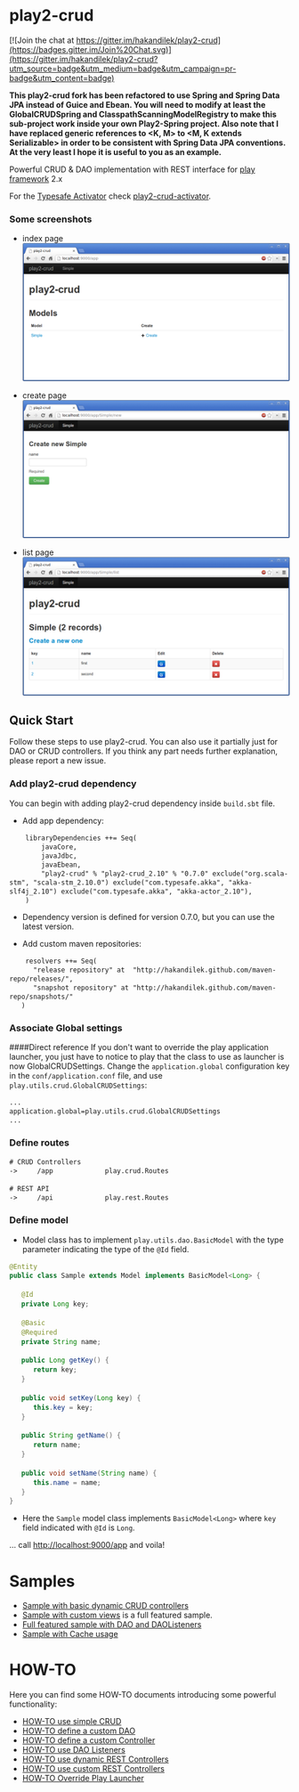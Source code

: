 play2-crud
==========

[![Join the chat at https://gitter.im/hakandilek/play2-crud](https://badges.gitter.im/Join%20Chat.svg)](https://gitter.im/hakandilek/play2-crud?utm_source=badge&utm_medium=badge&utm_campaign=pr-badge&utm_content=badge)

**This play2-crud fork has been refactored to use Spring and Spring Data JPA instead of Guice and Ebean. You will need to modify at least the GlobalCRUDSpring and ClasspathScanningModelRegistry to make this sub-project work inside your own Play2-Spring project. Also note that I have replaced generic references to \<K, M\> to \<M, K extends Serializable\> in order to be consistent with Spring Data JPA conventions. At the very least I hope it is useful to you as an example.**


Powerful CRUD &amp; DAO implementation with REST interface for [play framework](http://github.com/playframework/play) 2.x

For the [Typesafe Activator](http://typesafe.com/activator) check [play2-crud-activator](https://github.com/hakandilek/play2-crud-activator). 

### Some screenshots

 * index page
   ![crud-index page](/screenshot/index.png)

 * create page
   ![create page](/screenshot/create.png)

 * list page
   ![list page](/screenshot/list.png)
   
## Quick Start

Follow these steps to use play2-crud. You can also use it partially just for DAO or CRUD controllers. If you think any part needs further explanation, please report a new issue.

### Add play2-crud dependency

You can begin with adding play2-crud dependency inside `build.sbt` file.

 * Add app dependency:

```
    libraryDependencies ++= Seq(
        javaCore, 
        javaJdbc, 
        javaEbean,
        "play2-crud" % "play2-crud_2.10" % "0.7.0" exclude("org.scala-stm", "scala-stm_2.10.0") exclude("com.typesafe.akka", "akka-slf4j_2.10") exclude("com.typesafe.akka", "akka-actor_2.10"),
    )

```

 * Dependency version is defined for version 0.7.0, but you can use the latest version.

 * Add custom maven repositories:

```
    resolvers ++= Seq(
      "release repository" at  "http://hakandilek.github.com/maven-repo/releases/",
      "snapshot repository" at "http://hakandilek.github.com/maven-repo/snapshots/"
   )

```

### Associate Global settings
####Direct reference
If you don't want to override the play application launcher, you just have to notice to play that the class to use as launcher is now GlobalCRUDSettings. Change the `application.global` configuration key in the `conf/application.conf` file, and use `play.utils.crud.GlobalCRUDSettings`:

```
...
application.global=play.utils.crud.GlobalCRUDSettings
...

```

### Define routes

```
# CRUD Controllers
->     /app             play.crud.Routes

# REST API
->     /api             play.rest.Routes

```


### Define model

 * Model class has to implement `play.utils.dao.BasicModel` with the type parameter indicating the type of the `@Id` field.

```java
@Entity
public class Sample extends Model implements BasicModel<Long> {

   @Id
   private Long key;

   @Basic
   @Required
   private String name;

   public Long getKey() {
      return key;
   }

   public void setKey(Long key) {
      this.key = key;
   }

   public String getName() {
      return name;
   }

   public void setName(String name) {
      this.name = name;
   }
}
```

 * Here the `Sample` model class implements `BasicModel<Long>` where `key` field indicated with `@Id` is `Long`.

... call [http://localhost:9000/app](http://localhost:9000/app) and voila!


# Samples
   
   * [Sample with basic dynamic CRUD controllers](https://github.com/hakandilek/play2-crud/tree/master/samples/play2-crud-simple)
   * [Sample with custom views](https://github.com/hakandilek/play2-crud/tree/master/samples/play2-crud-customView) is a full featured sample.
   * [Full featured sample with DAO and DAOListeners](https://github.com/hakandilek/play2-crud/tree/master/samples/play2-crud-sample)
   * [Sample with Cache usage](https://github.com/hakandilek/play2-crud/tree/master/samples/play2-cache-sample)
 
# HOW-TO

 Here you can find some HOW-TO documents introducing some powerful functionality:
  * [HOW-TO use simple CRUD](docs/simple-crud.md)
  * [HOW-TO define a custom DAO](docs/custom-dao.md)
  * [HOW-TO define a custom Controller](docs/custom-controller.md)
  * [HOW-TO use DAO Listeners](docs/dao-listeners.md)
  * [HOW-TO use dynamic REST Controllers](docs/rest-controllers.md)
  * [HOW-TO use custom REST Controllers](docs/custom-rest-controllers.md)
  * [HOW-TO Override Play Launcher](docs/override-play-launcher.md)


